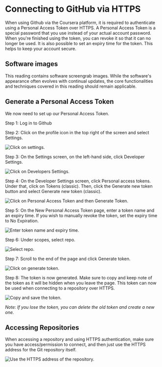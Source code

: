 # Connecting to GitHub via HTTPS

When using Github via the Coursera platform, it is required to authenticate using a Personal Access Token over HTTPS. A Personal Access Token is a special password that you use instead of your actual account password. When you're finished using the token, you can revoke it so that it can no longer be used. It is also possible to set an expiry time for the token. This helps to keep your account secure.

## Software images

This reading contains software screengrab images. While the software's appearance often evolves with continual updates, the core functionalities and techniques covered in this reading should remain applicable.

## Generate a Personal Access Token

We now need to set up our Personal Access Token.

Step 1: Log in to Github

Step 2: Click on the profile icon in the top right of the screen and select Settings.

![Click on settings. ](https://d3c33hcgiwev3.cloudfront.net/imageAssetProxy.v1/qBM9wZ2zQJeTPcGds_CXzA_82389fbb7ed140b78c68ea0807d9aae1_settings.png?expiry=1750032000000&hmac=NzKBlxsa8_WT3MmKAKDjxfkV3QHHTueDxhwsTJuT_VA)

Step 3: On the Settings screen, on the left-hand side, click Developer Settings.

![Click on Developers Settings. ](https://d3c33hcgiwev3.cloudfront.net/imageAssetProxy.v1/E8rQIJaSR22K0CCWkodtag_68403478224348cf85959d06166959e1_developer_settings.png?expiry=1750032000000&hmac=NbrLFwdx7jQN20JeJT_j3rCAZUxEaHj6kCT2lpvZdN8)

Step 4: On the Developer Settings screen, click Personal access tokens. Under that, click on Tokens (classic). Then, click the Generate new token button and select Generate new token (classic).

![Click on Personal Access Token and then Generate Token.](https://d3c33hcgiwev3.cloudfront.net/imageAssetProxy.v1/7yjnBbP9Sq6720E1o4db4g_a30c095b065f441883f9f3cc38f39ba1_github-step-4.png?expiry=1750032000000&hmac=KkwFD7iUVHbO6y6ajEjT7nKFgRrf-iLpqOChg5oF-yE)

Step 5: On the New Personal Access Token page, enter a token name and an expiry time. If you wish to manually revoke the token, set the expiry time to No Expiration.

![Enter token name and expiry time.](https://d3c33hcgiwev3.cloudfront.net/imageAssetProxy.v1/R9TElIp0T1-f_TIgP38chg_3ccccdc08e864bd3af7f806c84b0afa1_github-step-6.png?expiry=1750032000000&hmac=oiP36AK-so5jeElfFULQKFlST09YDOXKw00nFHwJ6to)

Step 6: Under scopes, select repo.

![Select repo.](https://d3c33hcgiwev3.cloudfront.net/imageAssetProxy.v1/x1sqTXfgS-GMSyyggPjq4w_a037150ffb124081b5eee851072f42a1_github-step-6.png?expiry=1750032000000&hmac=YrkTE5qK79dLVP1QqqcdM5BRXv2mfqfG7k7aOpc4N3A)

Step 7: Scroll to the end of the page and click Generate token.

![Click on generate token.](https://d3c33hcgiwev3.cloudfront.net/imageAssetProxy.v1/tTPwrTDoR-mYfYV-mC2Q_g_c44e4f11aa1b49b5adb532e70363d8a1_git-step-7.png?expiry=1750032000000&hmac=0czKkMXBUR0OhQfp-NZ_Te8XvDzst-PXezcyL05uVMs)

Step 8: The token is now generated. Make sure to copy and keep note of the token as it will be hidden when you leave the page. This token can now be used when connecting to a repository over HTTPS.

![Copy and save the token. ](https://d3c33hcgiwev3.cloudfront.net/imageAssetProxy.v1/U9si9-WaQg6bIvflmhIOVQ_9a383fa1755d44728f2d290551151fe1_personal_access_tokens_done.png?expiry=1750032000000&hmac=XxfCTcS_i5WGFD70I8wrcnpjEs3zHBxe6xEcuzTy7dI)

*Note: If you lose the token, you can delete the old token and create a new one.*

## Accessing Repositories

When accessing a repository and using HTTPS authentication, make sure you have access/permission to connect, and then just use the HTTPS address for the Git repository itself.

![Use the HTTPS address of the repository.](https://d3c33hcgiwev3.cloudfront.net/imageAssetProxy.v1/FSEI9QpeS7ezIChNO82TsA_198d9ca6b5b64abea8ee9d4c36d601a1_gitub-https.png?expiry=1750032000000&hmac=RcLlpK62bjDWRIL1ntzRj5IoyFkl0BGscKl7vow9jYo)
